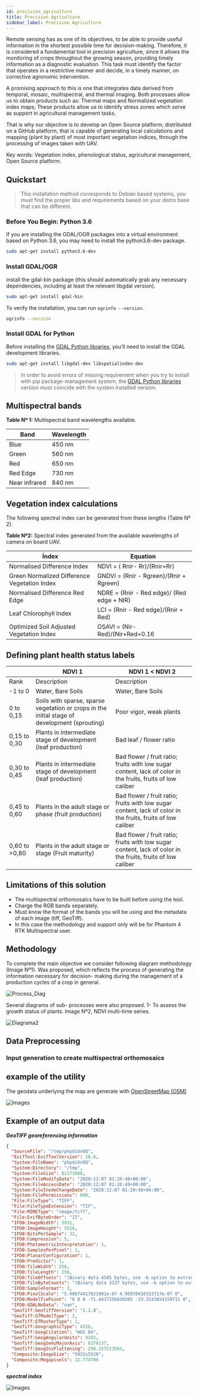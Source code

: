 ```yaml
---
id: precision_agriculture
title: Precision Agriculture
sidebar_label: Precision Agriculture
---
```


Remote sensing has as one of its objectives, to be able to provide useful information in the shortest possible time for decision-making. Therefore, it is considered a fundamental tool in precision agriculture, since it allows the monitoring of crops throughout the growing season, providing timely information as a diagnostic evaluation. This task must identify the factor that operates in a restrictive manner and decide, in a timely manner, on corrective agronomic intervention.

A promising approach to this is one that integrates data derived from temporal, mosaic, multispectral, and thermal imaging. Both processes allow us to obtain products such as: Thermal maps and Normalized vegetation index maps; These products allow us to identify stress zones which serve as support in agricultural management tasks.

That is why our objective is to develop an Open Source platform, distributed on a GitHub platform, that is capable of generating local calculations and mapping (plant by plant) of most important  vegetation indices, through the processing of images taken with UAV.

Key words: Vegetation index, phenological status, agricultural management, Open Source platform.

## Quickstart

> This installation method corresponds to Debian based systems, you must find the proper libs and requirements based on your distro base that can be different.

### Before You Begin: Python 3.6

If you are installing the GDAL/OGR packages into a virtual environment based on Python 3.6, you may need to install the python3.6-dev package.

```bash
sudo apt-get install python3.6-dev
```

### Install GDAL/OGR

install the gdal-bin package (this should automatically grab any necessary dependencies, including at least the relevant libgdal version).

```bash
sudo apt-get install gdal-bin
```

To verify the installation, you can run `ogrinfo --version`.

```bash
ogrinfo --version
```

### Install GDAL for Python

Before installing the [GDAL Python libraries](https://pypi.org/project/GDAL/), you’ll need to install the GDAL development libraries.

```bash
sudo apt-get install libgdal-dev libspatialindex-dev
```

> In order to avoid errors of missing requirement when you try to install with pip package-management system, the [GDAL Python libraries](https://pypi.org/project/GDAL/) version must coincide with the system installed version.

## Multispectral bands

**Table Nº 1:** Multispectral band wavelengths available.

| Band | Wavelength |
| -- | -- |
Blue | 450 nm
Green | 560 nm
Red | 650 nm
Red Edge | 730 nm
Near infrared | 840 nm

## Vegetation index calculations

The following spectral index can be generated from these lengths (Table Nº 2).

**Table Nº2:** Spectral index generated from the available wavelengths of camera on board UAV.

| Índex | Equation |
| -- | -- |
Normalised Difference Index | NDVI = ( Rnir- Rr)/(Rnir+Rr)
Green Normalized Difference Vegetation Index | GNDVI = (Rnir - Rgreen)/(Rnir + Rgreen)
Normalised Difference Red Edge | NDRE = (Rnir - Red edge)/ (Red edge + NIR)
Leaf Chlorophyll Index | LCI = (Rnir - Red edge)/(Rnir + Red)
Optimized Soil Adjusted Vegetation Index | OSAVI = (Nir-Red)/(Nir+Red+0.16

## Defining plant health status labels

| | NDVI 1 | NDVI 1 < NDVI 2 |
| -- | -- |--|
Rank | Description | Description
-1 to 0 | Water, Bare Soils | Water, Bare Soils
0 to 0,15 | Soils with sparse, sparse vegetation or crops in the initial stage of development (sprouting) | Poor vigor, weak plants
0,15 to 0,30 | Plants in intermediate stage of development (leaf production) | Bad leaf / flower ratio
0,30 to 0,45 | Plants in intermediate stage of development (leaf production) | Bad flower / fruit ratio; fruits with low sugar content, lack of color in the fruits, fruits of low caliber
0,45 to 0,60 | Plants in the adult stage or phase (fruit production) | Bad flower / fruit ratio; fruits with low sugar content, lack of color in the fruits, fruits of low caliber
0,60 to >0,80 | Plants in the adult stage or stage (Fruit maturity) | Bad flower / fruit ratio; fruits with low sugar content, lack of color in the fruits, fruits of low caliber

## Limitations of this solution

* The multispectral orthomosaics have to be built before using the tool.
* Charge the RGB bands separately.
* Must know the format of the bands you will be using and the metadata of each image (tiff, GeoTiff).
* In this case the methodology and support only will be for Phantom 4 RTK Multispectral user.

## Methodology

To complete the main objective we consider following diagram methodology (Image Nº1). Was proposed, which reflects the process of generating the information necessary for decision- making during the management of a production cycles of a crop in general.

![Process_Diag](/img/Process_Diag.jpg)


Several diagrams of sub- processes were also proposed.
1- To assess the growth status of plants. Image Nº2,  NDVI multi-time series.


![Diagrama2](/img/Diagrama2.jpg)

## Data Preprocessing

### Input generation to create multispectral orthomosaics

## example of the utility

The geodata underlying the map are generate with [OpenStreetMap (OSM)](https://www.openstreetmap.org/)

![Images](/img/example_pa.png)

## Example of an output data

***GeoTIFF georeferencing information***
```json
{
  "SourceFile": "/tmp/phpdiUnOQ",
  "ExifTool:ExifToolVersion": 10.8,
  "System:FileName": "phpdiUnOQ",
  "System:Directory": "/tmp",
  "System:FileSize": 81173090,
  "System:FileModifyDate": "2020:12:07 01:20:48+00:00",
  "System:FileAccessDate": "2020:12:07 01:20:49+00:00",
  "System:FileInodeChangeDate": "2020:12:07 01:20:48+00:00",
  "System:FilePermissions": 600,
  "File:FileType": "TIFF",
  "File:FileTypeExtension": "TIF",
  "File:MIMEType": "image/tiff",
  "File:ExifByteOrder": "II",
  "IFD0:ImageWidth": 5931,
  "IFD0:ImageHeight": 5526,
  "IFD0:BitsPerSample": 32,
  "IFD0:Compression": 5,
  "IFD0:PhotometricInterpretation": 1,
  "IFD0:SamplesPerPixel": 1,
  "IFD0:PlanarConfiguration": 1,
  "IFD0:Predictor": 1,
  "IFD0:TileWidth": 256,
  "IFD0:TileLength": 256,
  "IFD0:TileOffsets": "(Binary data 4585 bytes, use -b option to extract)",
  "IFD0:TileByteCounts": "(Binary data 3237 bytes, use -b option to extract)",
  "IFD0:SampleFormat": 3,
  "IFD0:PixelScale": "5.90674417821901e-07 4.95878410333717e-07 0",
  "IFD0:ModelTiePoint": "0 0 0 -71.4437256820205 -33.3243854159711 0",
  "IFD0:GDALNoData": "nan",
  "GeoTiff:GeoTiffVersion": "1.1.0",
  "GeoTiff:GTModelType": 2,
  "GeoTiff:GTRasterType": 1,
  "GeoTiff:GeographicType": 4326,
  "GeoTiff:GeogCitation": "WGS 84",
  "GeoTiff:GeogAngularUnits": 9102,
  "GeoTiff:GeogSemiMajorAxis": 6378137,
  "GeoTiff:GeogInvFlattening": 298.257223563,
  "Composite:ImageSize": "5931x5526",
  "Composite:Megapixels": 32.774706
}
```

***spectral index***

![Images](/img/veg_index.png)